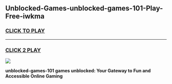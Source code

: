 
## Unblocked-Games-unblocked-games-101-Play-Free-iwkma
<h3>
<a href="https://premium76.site?title=unblocked-games-101&ref=21A">CLICK TO PLAY</a></h3>
<hr>

<h3>
<a href="https://premium76.site?title=unblocked-games-101&ref=21A">CLICK 2 PLAY</a>
  
</h3>

<a href="https://premium76.site?title=unblocked-games-101&ref=21A"><img src="https://clearcache.store/games.png"></a>


**unblocked-games-101 games unblocked: Your Gateway to Fun and Accessible Online Gaming**
